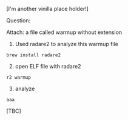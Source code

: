 [I'm another vinilla place holder!]

Question:

Attach: a file called warmup without extension

1. Used radare2 to analyze this warmup file

```
brew install radare2
```

2. open ELF file with radare2
```
r2 warmup
```

3. analyze

```
aaa
```

[TBC]
